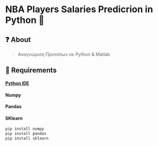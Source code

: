 # NBA Players Salaries Predicrion in Python 🐍

## ❓ About

>Αναγνώριση Προτύπων σε Python & Matlab

## 🔨 Requirements

#### [Python IDE](https://www.python.org/downloads/)
#### Numpy
#### Pandas
#### SKlearn

```python
pip install numpy
pip install pandas
pip install sklearn
```
